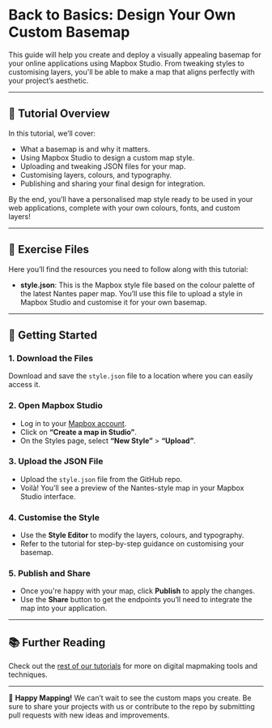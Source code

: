 # Back to Basics: Design Your Own Custom Basemap

This guide will help you create and deploy a visually appealing basemap for your online applications using Mapbox Studio. From tweaking styles to customising layers, you'll be able to make a map that aligns perfectly with your project’s aesthetic.

---

## 📖 Tutorial Overview

In this tutorial, we’ll cover:
- What a basemap is and why it matters.
- Using Mapbox Studio to design a custom map style.
- Uploading and tweaking JSON files for your map.
- Customising layers, colours, and typography.
- Publishing and sharing your final design for integration.

By the end, you’ll have a personalised map style ready to be used in your web applications, complete with your own colours, fonts, and custom layers!

---

## 📂 Exercise Files

Here you’ll find the resources you need to follow along with this tutorial:
- **style.json**: This is the Mapbox style file based on the colour palette of the latest Nantes paper map. You’ll use this file to upload a style in Mapbox Studio and customise it for your own basemap.

---

## 🚀 Getting Started

### 1. Download the Files
Download and save the `style.json` file to a location where you can easily access it.

### 2. Open Mapbox Studio
- Log in to your [Mapbox account](https://www.mapbox.com/).
- Click on **“Create a map in Studio”**.
- On the Styles page, select **“New Style”** > **“Upload”**.

### 3. Upload the JSON File
- Upload the `style.json` file from the GitHub repo.
- Voilà! You’ll see a preview of the Nantes-style map in your Mapbox Studio interface.

### 4. Customise the Style
- Use the **Style Editor** to modify the layers, colours, and typography.
- Refer to the tutorial for step-by-step guidance on customising your basemap.

### 5. Publish and Share
- Once you're happy with your map, click **Publish** to apply the changes.
- Use the **Share** button to get the endpoints you’ll need to integrate the map into your application.

---

## 📚 Further Reading

Check out the [rest of our tutorials](https://digit.use-it.travel/tutorials/) for more on digital mapmaking tools and techniques.

---

🎉 **Happy Mapping!** We can’t wait to see the custom maps you create. Be sure to share your projects with us or contribute to the repo by submitting pull requests with new ideas and improvements.
